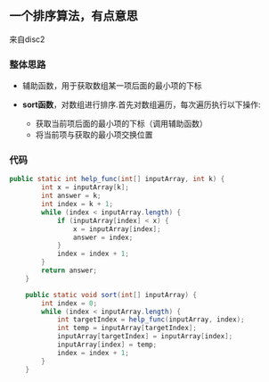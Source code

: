 ## 一个排序算法，有点意思

来自disc2

### 整体思路

- 辅助函数，用于获取数组某一项后面的最小项的下标
- **sort函数**，对数组进行排序.首先对数组遍历，每次遍历执行以下操作:

  - 获取当前项后面的最小项的下标（调用辅助函数）
  - 将当前项与获取的最小项交换位置

### 代码

```java
public static int help_func(int[] inputArray, int k) {
        int x = inputArray[k];
        int answer = k;
        int index = k + 1;
        while (index < inputArray.length) {
            if (inputArray[index] < x) {
                x = inputArray[index];
                answer = index;
            }
            index = index + 1;
        }
        return answer;
    }

    public static void sort(int[] inputArray) {
        int index = 0;
        while (index < inputArray.length) {
            int targetIndex = help_func(inputArray, index);
            int temp = inputArray[targetIndex];
            inputArray[targetIndex] = inputArray[index];
            inputArray[index] = temp;
            index = index + 1;
        }
    }
```

